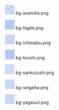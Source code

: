 ![bg-asanoha.png](bg-asanoha.png) bg-asanoha.png

![bg-higaki.png](bg-higaki.png) bg-higaki.png

![bg-ichimatsu.png](bg-ichimatsu.png) bg-ichimatsu.png

![bg-koushi.png](bg-koushi.png) bg-koushi.png

![bg-sankuzushi.png](bg-sankuzushi.png) bg-sankuzushi.png

![bg-seigaiha.png](bg-seigaiha.png) bg-seigaiha.png

![bg-yagasuri.png](bg-yagasuri.png) bg-yagasuri.png